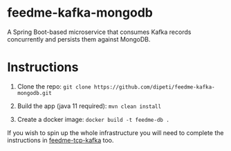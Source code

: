 # feedme-kafka-mongodb
A Spring Boot-based microservice that consumes Kafka records concurrently and persists them against MongoDB. 

# Instructions
1. Clone the repo: `git clone https://github.com/dipeti/feedme-kafka-mongodb.git`

2. Build the app (java 11 required): `mvn clean install`

3. Create a docker image: `docker build -t feedme-db .`

If you wish to spin up the whole infrastructure you will need to complete the instructions in [feedme-tcp-kafka](https://github.com/dipeti/feedme-tcp-kafka) too.
